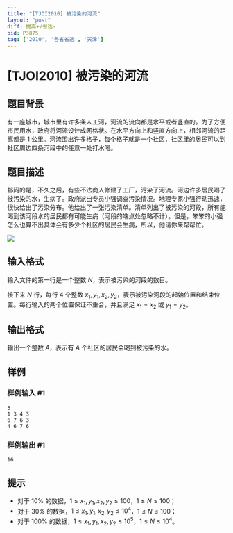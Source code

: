 ```yaml
---
title: "[TJOI2010] 被污染的河流"
layout: "post"
diff: 提高+/省选-
pid: P3875
tag: ['2010', '各省省选', '天津']
---
```

# [TJOI2010] 被污染的河流
## 题目背景

有一座城市，城市里有许多条人工河，河流的流向都是水平或者竖直的。为了方便市民用水，政府将河流设计成网格状。在水平方向上和竖直方向上，相邻河流的距离都是 $1$ 公里。河流围出许多格子，每个格子就是一个社区，社区里的居民可以到社区周边四条河段中的任意一处打水喝。

## 题目描述

郁闷的是，不久之后，有些不法商人修建了工厂，污染了河流。河边许多居民喝了被污染的水，生病了。政府派出专员小强调查污染情况。地理专家小强行动迅速，很快给出了污染分布。他给出了一张污染清单。清单列出了被污染的河段，所有能喝到该河段水的居民都有可能生病（河段的端点处忽略不计）。但是，笨笨的小强怎么也算不出具体会有多少个社区的居民会生病，所以，他请你来帮帮忙。

![](https://cdn.luogu.com.cn/upload/pic/6840.png)

## 输入格式

输入文件的第一行是一个整数 $N$，表示被污染的河段的数目。

接下来 $N$ 行，每行 $4$ 个整数 $x_1,y_1,x_2,y_2$，表示被污染河段的起始位置和结束位置。每行输入的两个位置保证不重合，并且满足 $x_1=x_2$ 或 $y_1=y_2$。

## 输出格式

输出一个整数 $A$，表示有 $A$ 个社区的居民会喝到被污染的水。

## 样例

### 样例输入 #1
```
3
1 3 4 3
6 7 6 3
4 6 7 6

```
### 样例输出 #1
```
16
```
## 提示

- 对于 $10\%$ 的数据，$1 \le  x_1,y_1,x_2,y_2 \le 100$，$1\le N \le 100$；
- 对于 $30\%$ 的数据，$1 \le x_1,y_1,x_2,y_2 \le 10^4$，$1\le N \le 100$；
- 对于 $100\%$ 的数据，$1 \le x_1,y_1,x_2,y_2 \le 10^5$，$1\le N \le 10^4$。
